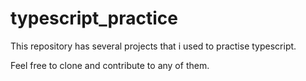 # typescript_practice


This repository has several projects that i used to practise typescript.

Feel free to clone and contribute to any of them.
